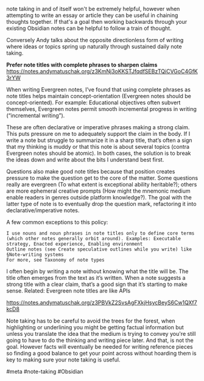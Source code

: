 
note taking in and of itself won't be extremely helpful, however when attempting to write an essay or article they can be useful in chaining thoughts together.  If that's a goal then working backwards through your existing Obsidian notes can be helpful to follow a train of thought. 

Conversely Andy talks about the opposite directionless form of writing where ideas or topics spring up naturally through sustained daily note taking.  

**Prefer note titles with complete phrases to sharpen claims**
https://notes.andymatuschak.org/z3KmNj3oKKSTJfqdfSEBzTQiCVGoC4GfK3rYW

When writing Evergreen notes, I’ve found that using complete phrases as note titles helps maintain concept-orientation (Evergreen notes should be concept-oriented). For example: Educational objectives often subvert themselves, Evergreen notes permit smooth incremental progress in writing (“incremental writing”).

These are often declarative or imperative phrases making a strong claim. This puts pressure on me to adequately support the claim in the body. If I write a note but struggle to summarize it in a sharp title, that’s often a sign that my thinking is muddy or that this note is about several topics (contra Evergreen notes should be atomic). In both cases, the solution is to break the ideas down and write about the bits I understand best first.

Questions also make good note titles because that position creates pressure to make the question get to the core of the matter. Some questions really are evergreen (To what extent is exceptional ability heritable?); others are more ephemeral creative prompts (How might the mnemonic medium enable readers in genres outside platform knowledge?). The goal with the latter type of note is to eventually drop the question mark, refactoring it into declarative/imperative notes.

A few common exceptions to this policy:

    I use nouns and noun phrases in note titles only to define core terms (which other notes generally orbit around). Examples: Executable strategy, Enacted experience, Enabling environment
    Outline notes (see Create speculative outlines while you write) like §Note-writing systems
    For more, see Taxonomy of note types

I often begin by writing a note without knowing what the title will be. The title often emerges from the text as it’s written. When a note suggests a strong title with a clear claim, that’s a good sign that it’s starting to make sense. Related: Evergreen note titles are like APIs

https://notes.andymatuschak.org/z3PBVkZ2SvsAgFXkjHsycBeyS6Cw1QXf7kcD8


Note taking has to be careful to avoid the trees for the forest, when highlighting or underlining you might be getting factual information but unless you translate the idea that the medium is trying to convey you're still going to have to do the thinking and writing piece later.  And that, is not the goal.  However facts will eventually be needed for writing reference pieces so finding a good balance to get your point across without hoarding them is key to making sure your note taking is useful.


#meta #note-taking #Obsidian